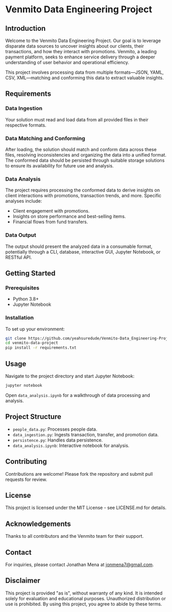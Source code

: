 # Venmito Data Engineering Project

## Introduction
Welcome to the Venmito Data Engineering Project. Our goal is to leverage disparate data sources to uncover insights about our clients, their transactions, and how they interact with promotions. Venmito, a leading payment platform, seeks to enhance service delivery through a deeper understanding of user behavior and operational efficiency.

This project involves processing data from multiple formats—JSON, YAML, CSV, XML—matching and conforming this data to extract valuable insights.

## Requirements

### Data Ingestion
Your solution must read and load data from all provided files in their respective formats.

### Data Matching and Conforming
After loading, the solution should match and conform data across these files, resolving inconsistencies and organizing the data into a unified format. The conformed data should be persisted through suitable storage solutions to ensure its availability for future use and analysis.

### Data Analysis
The project requires processing the conformed data to derive insights on client interactions with promotions, transaction trends, and more. Specific analyses include:

- Client engagement with promotions.
- Insights on store performance and best-selling items.
- Financial flows from fund transfers.

### Data Output
The output should present the analyzed data in a consumable format, potentially through a CLI, database, interactive GUI, Jupyter Notebook, or RESTful API.

## Getting Started

### Prerequisites
- Python 3.8+
- Jupyter Notebook

### Installation
To set up your environment:
```bash
git clone https://github.com/yeahsuredude/Venmito-Data_Engineering-Project.git
cd venmito-data-project
pip install -r requirements.txt
```

## Usage
Navigate to the project directory and start Jupyter Notebook:
```bash
jupyter notebook
```

Open `data_analysis.ipynb` for a walkthrough of data processing and analysis.

## Project Structure
- `people_data.py`: Processes people data.
- `data_ingestion.py`: Ingests transaction, transfer, and promotion data.
- `persistence.py`: Handles data persistence.
- `data_analysis.ipynb`: Interactive notebook for analysis.

## Contributing
Contributions are welcome! Please fork the repository and submit pull requests for review.

## License
This project is licensed under the MIT License - see LICENSE.md for details.

## Acknowledgements
Thanks to all contributors and the Venmito team for their support.

## Contact
For inquiries, please contact Jonathan Mena at jonmena7@gmail.com.

## Disclaimer
This project is provided "as is", without warranty of any kind. It is intended solely for evaluation and educational purposes. Unauthorized distribution or use is prohibited. By using this project, you agree to abide by these terms.
